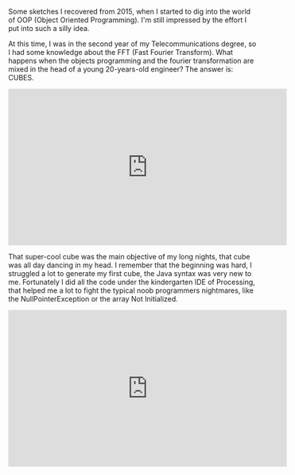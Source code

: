 Some sketches I recovered from 2015, when I started to dig into the world of OOP (Object Oriented Programming). I'm still impressed by the effort I put into such a silly idea.

At this time, I was in the second year of my Telecommunications degree, so I had some knowledge about the FFT (Fast Fourier Transform). What happens when the objects programming and the fourier transformation are mixed in the head of a young 20-years-old engineer? The answer is: CUBES.

<iframe width="560" height="315" src="https://www.youtube.com/embed/eBuQEjoUfYg" frameborder="0" allow="autoplay; encrypted-media" allowfullscreen></iframe>

That super-cool cube was the main objective of my long nights, that cube was all day dancing in my head. I remember that the beginning was hard, I struggled a lot to generate my first cube, the Java syntax was very new to me. 
Fortunately I did all the code under the kindergarten IDE of Processing, that helped me a lot to fight the typical noob programmers nightmares, like the NullPointerException or the array <X> Not Initialized.

<iframe width="560" height="315" src="https://www.youtube.com/embed/3cdb_Y5-BWQ" frameborder="0" allow="autoplay; encrypted-media" allowfullscreen></iframe>
